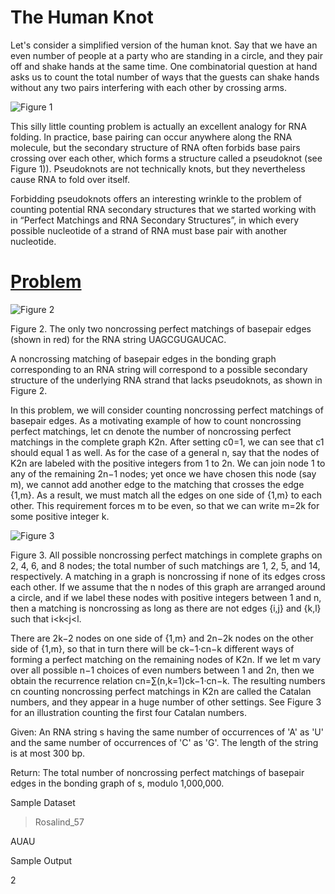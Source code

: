 # The Human Knot

Let's consider a simplified version of the human knot. Say that we have an even number of people at a party who are standing in a circle, and they pair off and shake hands at the same time. One combinatorial question at hand asks us to count the total number of ways that the guests can shake hands without any two pairs interfering with each other by crossing arms.

![Figure 1](http://rosalind.info/media/problems/cat/pseudoknot.png)

This silly little counting problem is actually an excellent analogy for RNA folding. In practice, base pairing can occur anywhere along the RNA molecule, but the secondary structure of RNA often forbids base pairs crossing over each other, which forms a structure called a pseudoknot (see Figure 1)). Pseudoknots are not technically knots, but they nevertheless cause RNA to fold over itself.

Forbidding pseudoknots offers an interesting wrinkle to the problem of counting potential RNA secondary structures that we started working with in “Perfect Matchings and RNA Secondary Structures”, in which every possible nucleotide of a strand of RNA must base pair with another nucleotide.

# [Problem](http://rosalind.info/problems/cat/)

![Figure 2](http://rosalind.info/media/problems/cat/noncrossing_bonding_perfect.png)

Figure 2. The only two noncrossing perfect matchings of basepair edges (shown in red) for the RNA string UAGCGUGAUCAC.

A noncrossing matching of basepair edges in the bonding graph corresponding to an RNA string will correspond to a possible secondary structure of the underlying RNA strand that lacks pseudoknots, as shown in Figure 2.

In this problem, we will consider counting noncrossing perfect matchings of basepair edges. As a motivating example of how to count noncrossing perfect matchings, let cn denote the number of noncrossing perfect matchings in the complete graph K2n. After setting c0=1, we can see that c1 should equal 1 as well. As for the case of a general n, say that the nodes of K2n are labeled with the positive integers from 1 to 2n. We can join node 1 to any of the remaining 2n−1 nodes; yet once we have chosen this node (say m), we cannot add another edge to the matching that crosses the edge {1,m}. As a result, we must match all the edges on one side of {1,m} to each other. This requirement forces m to be even, so that we can write m=2k for some positive integer k.

![Figure 3](http://rosalind.info/media/problems/cat/catalan.png)

Figure 3. All possible noncrossing perfect matchings in complete graphs on 2, 4, 6, and 8 nodes; the total number of such matchings are 1, 2, 5, and 14, respectively.
A matching in a graph is noncrossing if none of its edges cross each other. If we assume that the n nodes of this graph are arranged around a circle, and if we label these nodes with positive integers between 1 and n, then a matching is noncrossing as long as there are not edges {i,j} and {k,l} such that i<k<j<l.

There are 2k−2 nodes on one side of {1,m} and 2n−2k nodes on the other side of {1,m}, so that in turn there will be ck−1⋅cn−k different ways of forming a perfect matching on the remaining nodes of K2n. If we let m vary over all possible n−1 choices of even numbers between 1 and 2n, then we obtain the recurrence relation cn=∑(n,k=1)ck−1⋅cn−k. The resulting numbers cn counting noncrossing perfect matchings in K2n are called the Catalan numbers, and they appear in a huge number of other settings. See Figure 3 for an illustration counting the first four Catalan numbers.

Given: An RNA string s having the same number of occurrences of 'A' as 'U' and the same number of occurrences of 'C' as 'G'. The length of the string is at most 300 bp.

Return: The total number of noncrossing perfect matchings of basepair edges in the bonding graph of s, modulo 1,000,000.

Sample Dataset

>Rosalind_57

AUAU

Sample Output

2